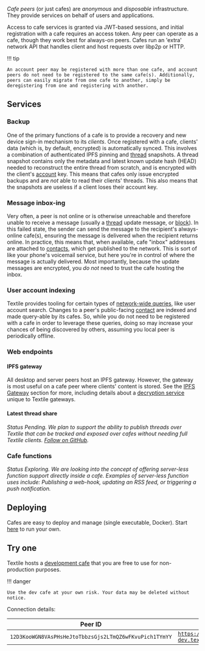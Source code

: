 _Cafe peers_ (or just cafes) are _anonymous_ and _disposable_ infrastructure. They provide services on behalf of users and applications.

Access to cafe services is granted via JWT-based sessions, and initial registration with a cafe requires an access token. Any peer can operate as a cafe, though they work best for always-on peers. Cafes run an 'extra' network API that handles client and host requests over libp2p or HTTP.

!!! tip

    An account peer may be registered with more than one cafe, and account peers do not need to be registered to the same cafe(s). Additionally, peers can easily migrate from one cafe to another, simply be deregistering from one and registering with another.

## Services

### Backup

One of the primary functions of a cafe is to provide a recovery and new device sign-in mechanism to its _clients_. Once registered with a cafe, clients' data (which is, by default, encrypted) is automatically synced. This involves a combination of authenticated IPFS pinning and [thread](/concepts/threads) snapshots. A thread snapshot contains only the metadata and latest known update hash (HEAD) needed to reconstruct the entire thread from scratch, and is encrypted with the client's [account](/concepts/the-wallet#accounts) key. This means that cafes only issue encrypted backups and are _not_ able to read their clients' threads. This also means that the snapshots are useless if a client loses their account key.

### Message inbox-ing

Very often, a peer is not online or is otherwise unreachable and therefore unable to receive a message (usually a [thread](/concepts/threads) update message, or [block](/concepts/threads#blocks)). In this failed state, the sender can send the message to the recipient's always-online cafe(s), ensuring the message is delivered when the recipient returns online. In practice, this means that, when available, cafe "inbox" addresses are attached to [contacts](/concepts/contacts), which get published to the network. This is sort of like your phone's voicemail service, but here you're in control of where the message is actually delivered. Most importantly, because the update messages are encrypted, you _do not_ need to trust the cafe hosting the inbox.

### User account indexing

Textile provides tooling for certain types of [network-wide queries](/concepts/search), like user account search. Changes to a peer's public-facing [contact](/concepts/contacts) are indexed and made query-able by its cafes. So, while you do not need to be registered with a cafe in order to leverage these queries, doing so may increase your chances of being discovered by others, assuming you local peer is periodically offline.

### Web endpoints

#### IPFS gateway

All desktop and server peers host an IPFS gateway. However, the gateway is most useful on a cafe peer where clients' content is stored. See the [IPFS Gateway](/develop/ipfs-gateway) section for more, including details about a [decryption service](http://127.0.0.1:8000/develop/ipfs-gateway/#decryption-service) unique to Textile gateways.

#### Latest thread share

_Status Pending. We plan to support the ability to publish threads over Textile that can be tracked and exposed over cafes without needing full Textile clients. [Follow on GitHub](https://github.com/textileio/go-textile/issues/697)._

### Cafe functions

_Status Exploring. We are looking into the concept of offering server-less function support directly inside a cafe. Examples of server-less function uses include: Publishing a web-hook, updating an RSS feed, or triggering a push notification._

## Deploying

Cafes are easy to deploy and manage (single executable, Docker). Start [here](/install/the-daemon/#run-a-cafe-peer) to run your own.

## Try one

Textile hosts a [development cafe](https://us-west-dev.textile.cafe/) that you are free to use for non-production purposes.

!!! danger

    Use the dev cafe at your own risk. Your data may be deleted without notice.

Connection details:

| Peer ID                                                | API                                                                      | Gateway                                                                           | Token                                                          |
| ------------------------------------------------------ | ------------------------------------------------------------------------ | --------------------------------------------------------------------------------- | -------------------------------------------------------------- |
| `12D3KooWGN8VAsPHsHeJtoTbbzsGjs2LTmQZ6wFKvuPich1TYmYY` | [`https://us-west-dev.textile.cafe/`](https://us-west-dev.textile.cafe/) | [`https://us-west-dev.textile.cafe/ipfs`](https://us-west-dev.textile.cafe/ipfs/) | `uggU4NcVGFSPchULpa2zG2NRjw2bFzaiJo3BYAgaFyzCUPRLuAgToE3HXPyo` |

<br>

